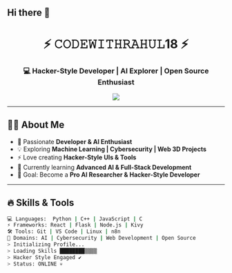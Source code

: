 ## Hi there 👋

<!--
**codewithrahul18/codewithrahul18** is a ✨ _special_ ✨ repository because its `README.md` (this file) appears on your GitHub profile.

Here are some ideas to get you started:

- 🔭 I’m currently working on ...
- 🌱 I’m currently learning ...
- 👯 I’m looking to collaborate on ...
- 🤔 I’m looking for help with ...
- 💬 Ask me about ...
- 📫 How to reach me: ...
- 😄 Pronouns: ...
- ⚡ Fun fact: ...
-->
<!-- Hacker Style GitHub Profile README -->

<h1 align="center">⚡ 𝙲𝙾𝙳𝙴𝚆𝙸𝚃𝙷𝚁𝙰𝙷𝚄𝙻18 ⚡</h1>
<h3 align="center">💻 Hacker-Style Developer | AI Explorer | Open Source Enthusiast</h3>

<p align="center">
  <img src="https://readme-typing-svg.herokuapp.com?font=Hack&size=22&duration=3000&color=00FF00&center=true&vCenter=true&width=500&lines=Welcome+to+my+Hacker+Profile;Always+Learning+%26+Building;AI+%7C+Web+%7C+Open+Source;Code+Like+a+Hacker+💀" />
</p>

---

## 👨‍💻 About Me
- 🚀 Passionate **Developer & AI Enthusiast**  
- 💡 Exploring **Machine Learning | Cybersecurity | Web 3D Projects**  
- ⚡ Love creating **Hacker-Style UIs & Tools**  
- 🌱 Currently learning **Advanced AI & Full-Stack Development**  
- 🎯 Goal: Become a **Pro AI Researcher & Hacker-Style Developer**  

---

## 🔥 Skills & Tools
```bash
💻 Languages:  Python | C++ | JavaScript | C  
⚡ Frameworks: React | Flask | Node.js | Kivy  
🛠️ Tools: Git | VS Code | Linux | n8n  
🚀 Domains: AI | Cybersecurity | Web Development | Open Source  
> Initializing Profile...
> Loading Skills ████████▒▒▒▒
> Hacker Style Engaged ✔
> Status: ONLINE 💀
